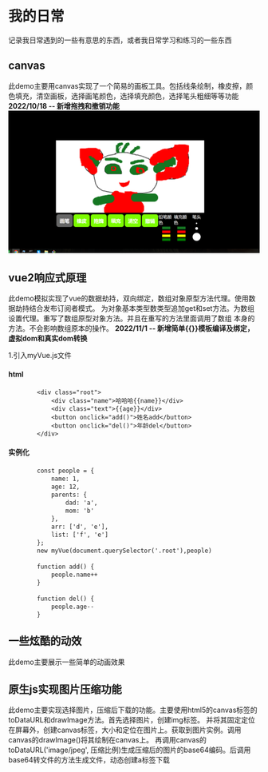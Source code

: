# 我的日常
记录我日常遇到的一些有意思的东西，或者我日常学习和练习的一些东西

## canvas
此demo主要用canvas实现了一个简易的画板工具。包括线条绘制，橡皮擦，颜色填充，清空画板，选择画笔颜色，选择填充颜色，选择笔头粗细等等功能
**2022/10/18 -- 新增拖拽和撤销功能**
![](README_files/1.png)



## vue2响应式原理
此demo模拟实现了vue的数据劫持，双向绑定，数组对象原型方法代理。使用数据劫持结合发布订阅者模式。
为对象基本类型数类型追加get和set方法。为数组设置代理。重写了数组原型对象方法。并且在重写的方法里面调用了数组
本身的方法。不会影响数组原本的操作。
**2022/11/1 -- 新增简单{{}}模板编译及绑定，虚拟dom和真实dom转换**

1.引入myVue.js文件
#### html
```
		<div class="root">
			<div class="name">哈哈哈{{name}}</div>
			<div class="text">{{age}}</div>
			<button onclick="add()">姓名add</button>
			<button onclick="del()">年龄del</button>
		</div>
```

#### 实例化
```		
		const people = {
			name: 1,
			age: 12,
			parents: {
				dad: 'a',
				mom: 'b'
			},
			arr: ['d', 'e'],
			list: ['f', 'e']
		};
		new myVue(document.querySelector('.root'),people)

		function add() {
			people.name++
		}

		function del() {
			people.age--
		}
```

## 一些炫酷的动效
此demo主要展示一些简单的动画效果

## 原生js实现图片压缩功能
此demo主要实现选择图片，压缩后下载的功能。主要使用html5的canvas标签的toDataURL和drawImage方法。首先选择图片，创建img标签。
并将其固定定位在屏幕外，创建canvas标签，大小和定位在图片上。获取到图片实例。调用canvas的drawImage()将其绘制在canvas上。
再调用canvas的toDataURL('image/jpeg', 压缩比例)生成压缩后的图片的base64编码。后调用base64转文件的方法生成文件，动态创建a标签下载

